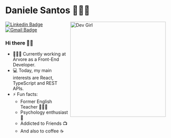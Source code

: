 # Daniele Santos 👩🏻‍💻

<img align="right" width="300" height="300" src="https://camo.githubusercontent.com/daf1656a3d975bf3712359334dcd46a5c8ce0ca7/68747470733a2f2f7374617469632d322e67756d726f61642e636f6d2f7265732f67756d726f61642f313231313633343830333134362f61737365745f70726576696577732f66366637623862306338633932653362323939613564323335306230333739662f726574696e612f647261776b69742d7765622d6465762d636f6c6f75722d7468756d626e61696c2e706e67" alt="Dev Girl" />

[![Linkedin Badge](https://img.shields.io/badge/-LinkedIn-blue?style=flat-square&logo=Linkedin&logoColor=white&link=https://www.linkedin.com/in/alexandre-monteiro-9a03371a5/)](https://www.linkedin.com/in/danielejsantos/)
[![Gmail Badge](https://img.shields.io/badge/-Gmail-c14438?style=flat-square&logo=Gmail&logoColor=white&link=mailto:danijovina@gmail.com)](mailto:danijovina@gmail.com)

### Hi there 👋🏻

- 👩🏻‍💻 Currently working at Árvore as a Front-End Developer.
- 💻 Today, my main interests are React, TypeScript and REST APIs.
- ⚡ Fun facts:
  - Former English Teacher 👩🏻‍🏫
  - Psychology enthusiast 🧠
  - Addicted to Friends 📺
  - And also to coffee ☕
